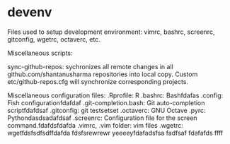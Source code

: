 devenv
=================

Files used to setup development environment: vimrc, bashrc, screenrc, gitconfig, wgetrc, octaverc, etc.

Miscellaneous scripts:

sync-github-repos: sychronizes all remote changes in all github.com/shantanusharma repositories into local copy. Custom etc/github-repos.cfg will synchronize corresponding projects.

Miscellaneous configuration files:
.Rprofile: R 
.bashrc: Bashfdafas
.config: Fish configurationfdafdaf
.git-completion.bash: Git auto-completion scriptfdafdsaf
.gitconfig: git testsetset
.octaverc: GNU Octave 
.pyrc: Pythondasdsadafdsaf
.screenrc: Configuration file for the screen command.fdafdsfdafda
.vimrc, .vim folder: vim  files
.wgetrc: wgetfdsfsdfsdffdafda
fdsfsrewrewr
yeeeeyfdafadsfsa
fadfsaf
fdafafds
ffff
